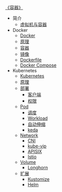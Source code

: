 [《容器》](index.md)

- 简介
  - [虚拟机与容器](introduction/虚拟机与容器.md)
- Docker
  - [Docker](Docker/Docker.md)
  - [原理](Docker/原理.md)
  - [容器](Docker/容器.md)
  - [镜像](Docker/镜像.md)
  - [Dockerfile](Docker/Dockerfile.md)
  - [Docker Compose](Docker/Docker-Compose.md)
- Kubernetes
  - [Kubernetes](k8s/Kubernetes.md)
  - [原理](k8s/principle/原理.md)
  - [部署](k8s/deploy/部署.md)
    - [客户端](k8s/deploy/客户端.md)
    - [权限](k8s/deploy/权限.md)
  - [Pod](k8s/pod/Pod.md)
    - [调度](k8s/pod/调度.md)
    - [Workload](k8s/pod/Workload.md)
    - [自动伸缩](k8s/pod/自动伸缩.md)
    - [keda](k8s/pod/keda.md)
  - [Network](k8s/network/Network.md)
    - [CNI](k8s/network/CNI.md)
    - [kube-vip](k8s/network/kube-vip.md)
    - [APISIX](k8s/network/APISIX.md)
    - [Istio](k8s/network/Istio.md)
  - [Volume](k8s/volume/Volume.md)
    - [Longhorn](k8s/volume/Longhorn.md)
  - [扩展](k8s/extension/扩展.md)
    - [Kustomize](k8s/extension/Kustomize.md)
    - [Helm](k8s/extension/Helm.md)

